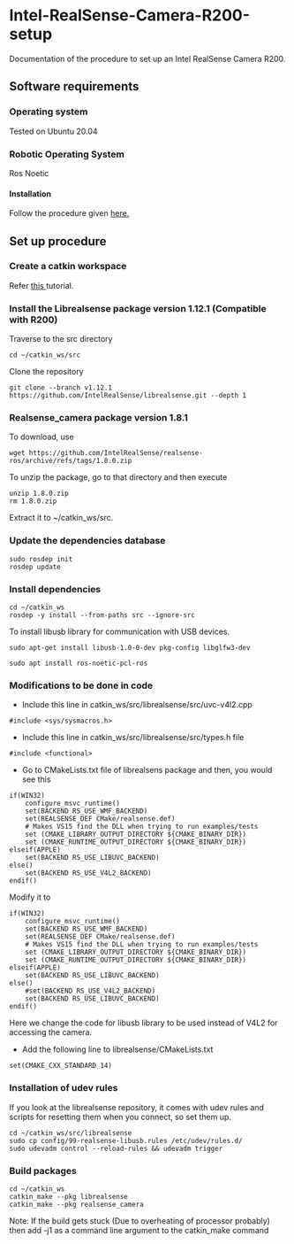 # Intel-RealSense-Camera-R200-setup
Documentation of the procedure to set up an Intel RealSense Camera R200.

## Software requirements

### Operating system
Tested on Ubuntu 20.04

### Robotic Operating System
Ros Noetic

#### Installation
Follow the procedure given [here.](http://wiki.ros.org/noetic/Installation/Ubuntu)

## Set up procedure

### Create a catkin workspace
Refer [this ](http://wiki.ros.org/catkin/Tutorials/create_a_workspace) tutorial.

### Install the Librealsense package version 1.12.1 (Compatible with R200)

Traverse to the src directory
```
cd ~/catkin_ws/src
```

Clone the repository
```
git clone --branch v1.12.1 https://github.com/IntelRealSense/librealsense.git --depth 1
```

### Realsense_camera package version 1.8.1

To download, use
```
wget https://github.com/IntelRealSense/realsense-ros/archive/refs/tags/1.8.0.zip
```

To unzip the package, go to that directory and then execute
```
unzip 1.8.0.zip
rm 1.8.0.zip
```

Extract it to ~/catkin_ws/src.

### Update the dependencies database
```
sudo rosdep init
rosdep update
```

### Install dependencies

```
cd ~/catkin_ws
rosdep -y install --from-paths src --ignore-src
```

To install libusb library for communication with USB devices.
```
sudo apt-get install libusb-1.0-0-dev pkg-config libglfw3-dev
```
```
sudo apt install ros-noetic-pcl-ros
```

### Modifications to be done in code
* Include this line in catkin_ws/src/librealsense/src/uvc-v4l2.cpp
```
#include <sys/sysmacros.h>
```

* Include this line in catkin_ws/src/librealsense/src/types.h file
```
#include <functional>
```

* Go to CMakeLists.txt file of librealsens package and then, you would see this
```
if(WIN32)
    configure_msvc_runtime()
    set(BACKEND RS_USE_WMF_BACKEND)
    set(REALSENSE_DEF CMake/realsense.def)
    # Makes VS15 find the DLL when trying to run examples/tests
    set (CMAKE_LIBRARY_OUTPUT_DIRECTORY ${CMAKE_BINARY_DIR})
    set (CMAKE_RUNTIME_OUTPUT_DIRECTORY ${CMAKE_BINARY_DIR})
elseif(APPLE)
    set(BACKEND RS_USE_LIBUVC_BACKEND)
else()
    set(BACKEND RS_USE_V4L2_BACKEND)
endif()
```
Modify it to
```
if(WIN32)
    configure_msvc_runtime()
    set(BACKEND RS_USE_WMF_BACKEND)
    set(REALSENSE_DEF CMake/realsense.def)
    # Makes VS15 find the DLL when trying to run examples/tests
    set (CMAKE_LIBRARY_OUTPUT_DIRECTORY ${CMAKE_BINARY_DIR})
    set (CMAKE_RUNTIME_OUTPUT_DIRECTORY ${CMAKE_BINARY_DIR})
elseif(APPLE)
    set(BACKEND RS_USE_LIBUVC_BACKEND)
else()
    #set(BACKEND RS_USE_V4L2_BACKEND)
	set(BACKEND RS_USE_LIBUVC_BACKEND)
endif()
```
Here we change the code for libusb library to be used instead of V4L2 for accessing the camera.

* Add the following line to librealsense/CMakeLists.txt
```
set(CMAKE_CXX_STANDARD 14)  
```

### Installation of udev rules
If you look at the librealsense repository, it comes with udev rules and scripts for resetting them when you connect, so set them up.
```
cd ~/catkin_ws/src/librealsense
sudo cp config/99-realsense-libusb.rules /etc/udev/rules.d/
sudo udevadm control --reload-rules && udevadm trigger
```

### Build packages
```
cd ~/catkin_ws
catkin_make --pkg librealsense
catkin_make --pkg realsense_camera
```
Note: If the build gets stuck (Due to overheating of processor probably) then add -j1 as a command line argument to the catkin_make command